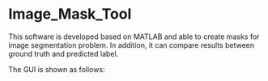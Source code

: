 # Image_Mask_Tool

This software is developed based on MATLAB and able to create masks for image segmentation problem. In addition, it can compare results between ground truth and predicted label.

The GUI is shown as follows:

